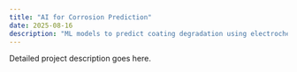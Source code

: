 ```yaml
---
title: "AI for Corrosion Prediction"
date: 2025-08-16
description: "ML models to predict coating degradation using electrochemical and weight change data."
---
```

Detailed project description goes here.
